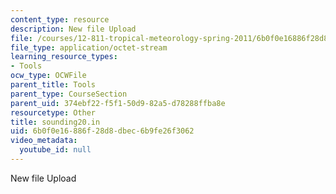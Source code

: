 ```yaml
---
content_type: resource
description: New file Upload
file: /courses/12-811-tropical-meteorology-spring-2011/6b0f0e16886f28d8dbec6b9fe26f3062_sounding20.in
file_type: application/octet-stream
learning_resource_types:
- Tools
ocw_type: OCWFile
parent_title: Tools
parent_type: CourseSection
parent_uid: 374ebf22-f5f1-50d9-82a5-d78288ffba8e
resourcetype: Other
title: sounding20.in
uid: 6b0f0e16-886f-28d8-dbec-6b9fe26f3062
video_metadata:
  youtube_id: null
---
```

New file Upload